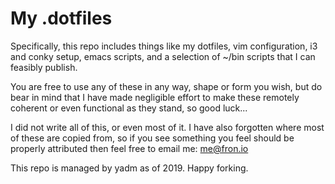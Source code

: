 My .dotfiles
========

Specifically, this repo includes things like my dotfiles, vim configuration, i3 and conky setup, emacs scripts, and a selection of ~/bin scripts that I can feasibly publish.

You are free to use any of these in any way, shape or form you wish, but do bear in mind that I have made negligible effort to make these remotely coherent or even functional as they stand, so good luck...

I did not write all of this, or even most of it. I have also forgotten where most of these are copied from, so if you see something you feel should be properly attributed then feel free to email me: me@fron.io

This repo is managed by yadm as of 2019. Happy forking.
